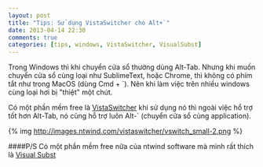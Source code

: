 ```yaml
---
layout: post
title: "Tips: Sử dụng VistaSwitcher cho Alt+`"
date: 2013-04-14 22:30
comments: true
categories: [tips, windows, VistaSwitcher, VisualSubst]
---
```


Trong Windows thì khi chuyển cửa sổ thường dùng Alt-Tab. Nhưng khi muốn chuyển cửa sổ cùng loại như SublimeText, hoặc Chrome, thì không có phím tắt như trong MacOS (dùng Cmd + \`). Nên khi làm việc trên nhiều windows cùng loại hơi bị "thiệt" một chút.

Có một phần mềm free là [VistaSwitcher](http://www.ntwind.com/software/vistaswitcher.html) khi sử dụng nó thì ngoài việc hổ trợ tốt hơn Alt-Tab, nó cũng hỗ trợ luôn Alt-\` (chuyển cửa sổ cùng application).

<!--more-->
{% img http://images.ntwind.com/vistaswitcher/vswitch_small-2.png %}

####P/S
Có một phần mềm free nữa của ntwind software mà mình rất thích là [Visual Subst](http://www.ntwind.com/software/utilities/visual-subst.html)